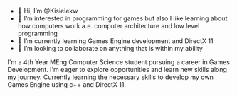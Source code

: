 - 👋 Hi, I’m @Kisielekw
- 👀 I’m interested in programming for games but also I like learning about how computers work a.e. computer architecture and low level programming
- 🌱 I’m currently learning Games Engine development and DirectX 11
- 💞️ I’m looking to collaborate on anything that is within my ability

I'm a 4th Year MEng Computer Science student pursuing a career in Games Development. I'm eager to explore opportunities and learn new skills along my journey.
Currently learning the necessary skills to develop my own Games Engine using c++ and DirectX 11.
